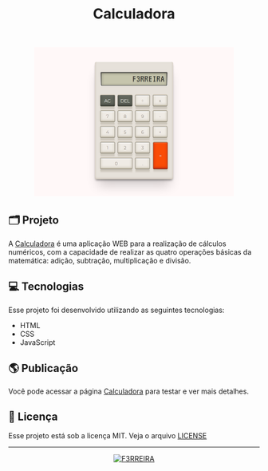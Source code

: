 <h1 align="center">
Calculadora
</h1>
<br>

<p align="center">
<a href="https://github.com/F3RREIRA">
<img alt="Imagem Calculadora" title="Calculadora" src="Calc2.png" width="400px"/>
</a>
</p>

## 🗂️ Projeto

A [Calculadora](https://f3rreira.github.io/Calculadora2) é uma aplicação WEB para a realização de cálculos numéricos, com a capacidade de realizar as quatro operações básicas da matemática:  adição, subtração, multiplicação e divisão.

## 💻 Tecnologias

Esse projeto foi desenvolvido utilizando as seguintes tecnologias:

- HTML
- CSS
- JavaScript

## 🌎 Publicação

Você pode acessar a página [Calculadora](https://f3rreira.github.io/Calculadora2) para testar e ver mais detalhes.

## :memo: Licença

Esse projeto está sob a licença MIT. Veja o arquivo [LICENSE](LICENSE.md) 

---
 <p align="center">
 <a href="https://github.com/F3RREIRA">
    <img alt="F3RREIRA" title="F3RREIRA" src="https://github.com/F3RREIRA/DW2A4/blob/main/github/F3RREIRA.png" width="200px">
 </a>
 </p>
